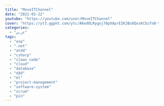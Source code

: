 ```yaml
---
title: "MoveITChannel"
date: "2021-03-22"
youtube: "https://youtube.com/user/MoveITChannel"
cover: "https://yt3.ggpht.com/ytc/AKedOLRygoj70pXAprEIK2Bs8QxsKCbzfnB-YuhhwJaX=s88-c-k-c0x00ffffff-no-rj"
categories:
  - "عربي"
tags:
  - "asp"
  - ".net"
  - "atdd"
  - "csharp"
  - "clean code"
  - "cloud"
  - "database"
  - "ddd"
  - "ml"
  - "project-management"
  - "software-system"
  - "scrum"
  - "pin"
---
```

